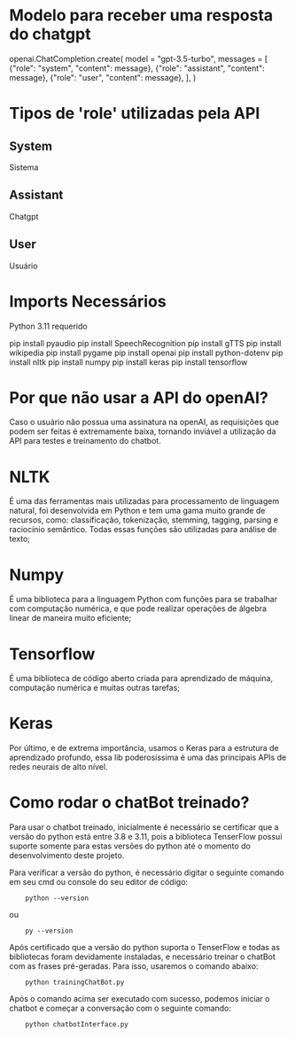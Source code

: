 # Modelo para receber uma resposta do chatgpt
openai.ChatCompletion.create(
    model = "gpt-3.5-turbo",
    messages = [
        {"role": "system", "content": message},
        {"role": "assistant", "content": message},
        {"role": "user", "content": message},
    ],
)

# Tipos de 'role' utilizadas pela API
## System
Sistema
## Assistant
Chatgpt
## User
Usuário

# Imports Necessários
Python 3.11 requerido

pip install pyaudio
pip install SpeechRecognition
pip install gTTS
pip install wikipedia
pip install pygame
pip install openai
pip install python-dotenv
pip install nltk
pip install numpy
pip install keras
pip install tensorflow

# Por que não usar a API do openAI?
Caso o usuário não possua uma assinatura na openAI, as requisições que podem ser feitas é extremamente baixa, tornando inviável a utilização da API para testes e treinamento do chatbot.

# NLTK 
É uma das ferramentas mais utilizadas para processamento de linguagem natural, foi desenvolvida em Python e tem uma gama muito grande de recursos, como: classificação, tokenização, stemming, tagging, parsing e raciocínio semântico. Todas essas funções são utilizadas para análise de texto;
# Numpy 
É uma biblioteca para a linguagem Python com funções para se trabalhar com computação numérica, e que pode realizar operações de álgebra linear de maneira muito eficiente;
# Tensorflow
É uma biblioteca de código aberto criada para aprendizado de máquina, computação numérica e muitas outras tarefas;
# Keras
Por último, e de extrema importância, usamos o Keras para a estrutura de aprendizado profundo, essa lib poderosíssima é uma das principais APIs de redes neurais de alto nível.

# Como rodar o chatBot treinado?
Para usar o chatbot treinado, inicialmente é necessário se certificar que a versão do python está entre 3.8 e 3.11, pois a biblioteca TenserFlow possui suporte somente para estas versões do python até o momento do desenvolvimento deste projeto.

Para verificar a versão do python, é necessário digitar o seguinte comando em seu cmd ou console do seu editor de código:
```
    python --version
```
ou
```
    py --version
```

Após certificado que a versão do python suporta o TenserFlow e todas as bibliotecas foram devidamente instaladas, e necessário treinar o chatBot com as frases pré-geradas. Para isso, usaremos o comando abaixo:
```
    python trainingChatBot.py
```
Após o comando acima ser executado com sucesso, podemos iniciar o chatbot e começar a conversação com o seguinte comando:
```
    python chatbotInterface.py
```